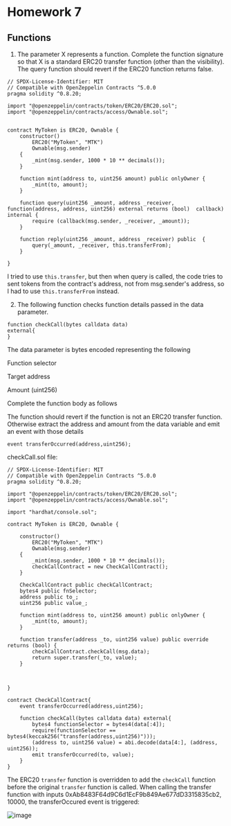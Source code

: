 # Homework 7
## Functions

1. The parameter X represents a function. Complete the function signature so that X is a standard ERC20 transfer function (other than the visibility). The query function should revert if the ERC20 function returns false.
  
  ```
  // SPDX-License-Identifier: MIT
  // Compatible with OpenZeppelin Contracts ^5.0.0
  pragma solidity ^0.8.20;
  
  import "@openzeppelin/contracts/token/ERC20/ERC20.sol";
  import "@openzeppelin/contracts/access/Ownable.sol";
  
  
  contract MyToken is ERC20, Ownable {
      constructor()
          ERC20("MyToken", "MTK")
          Ownable(msg.sender)
      {
          _mint(msg.sender, 1000 * 10 ** decimals());
      }
  
      function mint(address to, uint256 amount) public onlyOwner {
          _mint(to, amount);
      }
  
      function query(uint256 _amount, address _receiver, function(address, address, uint256) external returns (bool)  callback) internal {
          require (callback(msg.sender, _receiver, _amount));
      }
  
      function reply(uint256 _amount, address _receiver) public  {
          query(_amount, _receiver, this.transferFrom);
      }
  
  }
  ```

  I tried to use `this.transfer`, but then when query is called, the code tries to sent tokens from the contract's address, not from msg.sender's address, so I had to use `this.transferFrom` instead.

2. The following function checks function details passed in the data parameter. 
  ```
  function checkCall(bytes calldata data)
  external{
  }
  ```
  The data parameter is bytes encoded  representing the following
  
  Function selector
  
  Target address
  
  Amount (uint256)
  
  Complete the function body as follows
  
  The function should revert if the function is not
  an ERC20 transfer function.
  Otherwise extract the address and amount from  the data variable and emit an event with those  details

  ```
  event transferOccurred(address,uint256);
  ```

  checkCall.sol file:

  ```
  // SPDX-License-Identifier: MIT
  // Compatible with OpenZeppelin Contracts ^5.0.0
  pragma solidity ^0.8.20;
  
  import "@openzeppelin/contracts/token/ERC20/ERC20.sol";
  import "@openzeppelin/contracts/access/Ownable.sol";
  
  import "hardhat/console.sol";
  
  contract MyToken is ERC20, Ownable {
  
      constructor()
          ERC20("MyToken", "MTK")
          Ownable(msg.sender)
      {
          _mint(msg.sender, 1000 * 10 ** decimals());
          checkCallContract = new CheckCallContract();
      }
  
      CheckCallContract public checkCallContract;
      bytes4 public fnSelector;
      address public to_;
      uint256 public value_;
  
      function mint(address to, uint256 amount) public onlyOwner {
          _mint(to, amount);
      }
  
      function transfer(address _to, uint256 value) public override returns (bool) {
          checkCallContract.checkCall(msg.data);
          return super.transfer(_to, value);
      }
  
  
  
  }
  
  contract CheckCallContract{
      event transferOccurred(address,uint256);
  
      function checkCall(bytes calldata data) external{
          bytes4 functionSelector = bytes4(data[:4]);
          require(functionSelector == bytes4(keccak256("transfer(address,uint256)")));  
          (address to, uint256 value) = abi.decode(data[4:], (address, uint256)); 
          emit transferOccurred(to, value);
      }
  }
  ```

The ERC20 `transfer` function is overridden to add the `checkCall` function before the original `transfer` function is called.
When calling the transfer function with inputs 0xAb8483F64d9C6d1EcF9b849Ae677dD3315835cb2, 10000, 
the transferOccured event is triggered:

![image](https://github.com/BigBangInfinity/Encode_ExpertSolidityBootcamp_Homework/assets/37957341/916fe220-19b5-46f7-a683-9d515a451cc4)
